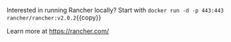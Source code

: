 Interested in running Rancher locally? Start with `docker run -d -p 443:443 rancher/rancher:v2.0.2`{{copy}}

Learn more at https://rancher.com/
